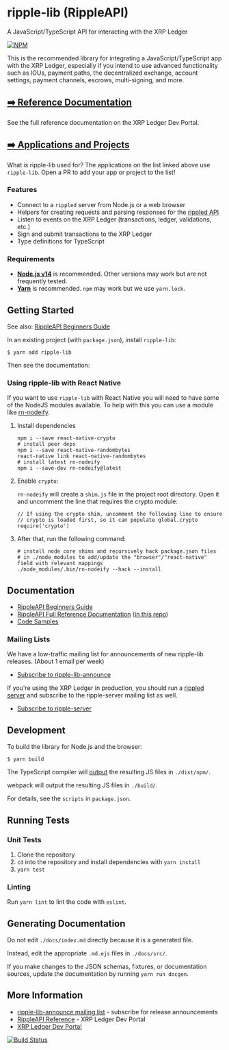 # ripple-lib (RippleAPI)

A JavaScript/TypeScript API for interacting with the XRP Ledger

[![NPM](https://nodei.co/npm/ripple-lib.png)](https://www.npmjs.org/package/ripple-lib)

This is the recommended library for integrating a JavaScript/TypeScript app with the XRP Ledger, especially if you intend to use advanced functionality such as IOUs, payment paths, the decentralized exchange, account settings, payment channels, escrows, multi-signing, and more.

## [➡️ Reference Documentation](https://xrpl.org/rippleapi-reference.html)

See the full reference documentation on the XRP Ledger Dev Portal.

## [➡️ Applications and Projects](APPLICATIONS.md)

What is ripple-lib used for? The applications on the list linked above use `ripple-lib`. Open a PR to add your app or project to the list!

### Features

+ Connect to a `rippled` server from Node.js or a web browser
+ Helpers for creating requests and parsing responses for the [rippled API](https://developers.ripple.com/rippled-api.html)
+ Listen to events on the XRP Ledger (transactions, ledger, validations, etc.)
+ Sign and submit transactions to the XRP Ledger
+ Type definitions for TypeScript

### Requirements

+ **[Node.js v14](https://nodejs.org/)** is recommended. Other versions may work but are not frequently tested.
+ **[Yarn](https://yarnpkg.com/)** is recommended. `npm` may work but we use `yarn.lock`.

## Getting Started

See also: [RippleAPI Beginners Guide](https://xrpl.org/get-started-with-rippleapi-for-javascript.html)

In an existing project (with `package.json`), install `ripple-lib`:
```
$ yarn add ripple-lib
```

Then see the documentation:

### Using ripple-lib with React Native

If you want to use `ripple-lib` with React Native you will need to have some of the NodeJS modules available. To help with this you can use a module like [rn-nodeify](https://github.com/tradle/rn-nodeify).

1. Install dependencies

    ```shell
    npm i --save react-native-crypto
    # install peer deps
    npm i --save react-native-randombytes
    react-native link react-native-randombytes
    # install latest rn-nodeify
    npm i --save-dev rn-nodeify@latest
    ```

2. Enable `crypto`:

    `rn-nodeify` will create a `shim.js` file in the project root directory.
    Open it and uncomment the line that requires the crypto module:

    ```shell
    // If using the crypto shim, uncomment the following line to ensure
    // crypto is loaded first, so it can populate global.crypto
    require('crypto')
    ```

3. After that, run the following command:

    ```shell
    # install node core shims and recursively hack package.json files
    # in ./node_modules to add/update the "browser"/"react-native" field with relevant mappings
    ./node_modules/.bin/rn-nodeify --hack --install
    ```

## Documentation

+ [RippleAPI Beginners Guide](https://xrpl.org/get-started-with-rippleapi-for-javascript.html)
+ [RippleAPI Full Reference Documentation](https://xrpl.org/rippleapi-reference.html) ([in this repo](https://github.com/ripple/ripple-lib/blob/develop/docs/index.md))
+ [Code Samples](https://github.com/ripple/ripple-lib/tree/develop/docs/samples)

### Mailing Lists

We have a low-traffic mailing list for announcements of new ripple-lib releases. (About 1 email per week)

+ [Subscribe to ripple-lib-announce](https://groups.google.com/forum/#!forum/ripple-lib-announce)

If you're using the XRP Ledger in production, you should run a [rippled server](https://github.com/ripple/rippled) and subscribe to the ripple-server mailing list as well.

+ [Subscribe to ripple-server](https://groups.google.com/forum/#!forum/ripple-server)

## Development

To build the library for Node.js and the browser:
```
$ yarn build
```

The TypeScript compiler will [output](./tsconfig.json#L7) the resulting JS files in `./dist/npm/`.

webpack will output the resulting JS files in `./build/`.

For details, see the `scripts` in `package.json`.

## Running Tests

### Unit Tests

1. Clone the repository
2. `cd` into the repository and install dependencies with `yarn install`
3. `yarn test`

### Linting

Run `yarn lint` to lint the code with `eslint`.

## Generating Documentation

Do not edit `./docs/index.md` directly because it is a generated file.

Instead, edit the appropriate `.md.ejs` files in `./docs/src/`.

If you make changes to the JSON schemas, fixtures, or documentation sources, update the documentation by running `yarn run docgen`.

## More Information

+ [ripple-lib-announce mailing list](https://groups.google.com/forum/#!forum/ripple-lib-announce) - subscribe for release announcements
+ [RippleAPI Reference](https://xrpl.org/rippleapi-reference.html) - XRP Ledger Dev Portal
+ [XRP Ledger Dev Portal](https://xrpl.org/)

 [![Build Status](https://travis-ci.org/ripple/ripple-lib.svg?branch=master)](https://travis-ci.org/ripple/ripple-lib)
